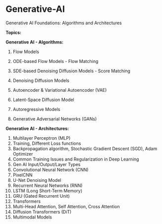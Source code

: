# Generative-AI
Generative AI Foundations: Algorithms and Architectures

**Topics:**

**Generative AI - Algorithms:**

1. Flow Models

2. ODE-based Flow Models - Flow Matching

3. SDE-based Denoising Diffusion Models - Score Matching

4. Denoising Diffusion Models

5. Autoencoder & Variational Autoencoder (VAE)

6. Latent-Space Diffusion Model

7. Autoregressive Models

8. Generative Adversarial Networks (GANs)

**Generative AI - Architectures:**

1. Multilayer Perceptron (MLP)
2. Training, Different Loss functions
3. Backpropagation algorithm, Stochastic Gradient Descent (SGD), Adam Optimizer
4. Common Training Issues and Regularization in Deep Learning
5. Gen AI Input/Output/Layer Types
6. Convolutional Neural Network (CNN)
7. PixelCNN
8. U-Net Denoising Model
9. Recurrent Neural Networks (RNN)
10. LSTM (Long Short-Term Memory)
11. GRU (Gated Recurrent Unit)
12. Transformers
13. Multi-Head Attention, Self Attention, Cross Attention
14. Diffusion Transformers (DiT)
15. Multimodal Models




